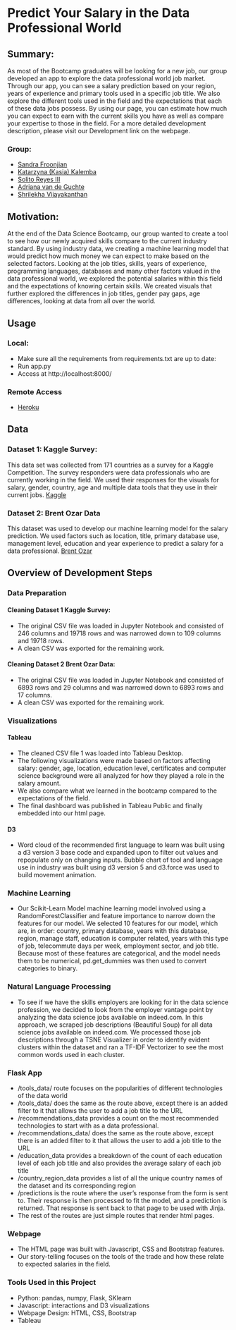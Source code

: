 # Predict Your Salary in the Data Professional World 

## Summary: 
As most of the Bootcamp graduates will be looking for a new job, our group developed an app to explore the data professional world job market. Through our app, you can see a salary prediction based on your region, years of experience and primary tools used in a specific job title. We also explore the different tools used in the field and the expectations that each of these data jobs possess. By using our page, you can estimate how much you can expect to earn with the current skills you have as well as compare your expertise to those in the field. For a more detailed development description, please visit our Development link on the webpage. 

### Group: 
* [Sandra Froonjian](https://www.linkedin.com/in/sandrafroonjian/) 
* [Katarzyna (Kasia) Kalemba](https://www.linkedin.com/in/katarzynakalemba/)
* [Solito Reyes III](https://www.linkedin.com/in/solitoreyesiii/) 
* [Adriana van de Guchte](https://www.linkedin.com/in/adriana-van-de-guchte-6096791a3/) 
* [Shrilekha Vijayakanthan](https://www.linkedin.com/in/shrilekha-vijayakanthan-1986601b/) 

## Motivation: 
At the end of the Data Science Bootcamp, our group wanted to create a tool to see how our newly acquired skills compare to the current industry standard. By using industry data, we creating a machine learning model that would predict how much money we can expect to make based on the selected factors. Looking at the job titles, skills, years of experience, programming languages, databases and many other factors valued in the data professional world, we explored the potential salaries within this field and the expectations of knowing certain skills. We created visuals that further explored the differences in job titles, gender pay gaps, age differences, looking at data from all over the world. 

## Usage 
### Local: 
* Make sure all the requirements from requirements.txt are up to date:
* Run app.py 
* Access at http://localhost:8000/

### Remote Access
* [Heroku](https://predictyoursalaryy.herokuapp.com/)

## Data 
### Dataset 1: Kaggle Survey: 
This data set was collected from 171 countries as a survey for a Kaggle Competition. The survey responders were data professionals who are currently working in the field. We used their responses for the visuals for salary, gender, country, age and multiple data tools that they use in their current jobs. 
[Kaggle](https://www.kaggle.com/c/kaggle-survey-2019)

### Dataset 2: Brent Ozar Data
This dataset was used to develop our machine learning model for the salary prediction. We used factors such as location, title, primary database use, management level, education and year experience to predict a salary for a data professional. 
[Brent Ozar](https://www.brentozar.com/archive/2019/01/the-2019-data-professional-salary-survey-results/)


## Overview of Development Steps 
### Data Preparation
#### Cleaning Dataset 1 Kaggle Survey: 
* The original CSV file was loaded in Jupyter Notebook and consisted of 246 columns and 19718 rows and was narrowed down to 109 columns and 19718 rows. 
* A clean CSV was exported for the remaining work. 


#### Cleaning Dataset 2 Brent Ozar Data: 
* The original CSV file was loaded in Jupyter Notebook and consisted of 6893 rows and 29 columns and was narrowed down to 6893 rows and 17 columns. 
* A clean CSV was exported for the remaining work. 

### Visualizations 
#### Tableau 
* The cleaned CSV file 1 was loaded into Tableau Desktop. 
* The following visualizations were made based on factors affecting salary: gender, age, location, education level, certificates and computer science background were all analyzed for how they played a role in the salary amount. 
* We also compare what we learned in the bootcamp compared to the expectations of the field. 
* The final dashboard was published in Tableau Public and finally embedded into our html page.

#### D3 
* Word cloud of the recommended first language to learn was built using a d3 version 3 base code and expanded upon to filter out values and repopulate only on changing inputs. Bubble chart of tool and language use in industry was built using d3 version 5 and d3.force was used to build movement animation.

### Machine Learning 
* Our Scikit-Learn Model machine learning model involved using a RandomForestClassifier and feature importance to narrow down the features for our model. We selected 10 features for our model, which are, in order: country, primary database, years with this database, region, manage staff, education is computer related, years with this type of job, telecommute days per week, employment sector, and job title. Because most of these features are categorical, and the model needs them to be numerical, pd.get_dummies was then used to convert categories to binary.


### Natural Language Processing 
* To see if we have the skills employers are looking for in the data science profession, we decided to look from the employer vantage point by analyzing the data science jobs available on indeed.com. In this approach, we scraped job descriptions (Beautiful Soup) for all data science jobs available on indeed.com. We processed those job descriptions through a TSNE Visualizer in order to identify evident clusters within the dataset and ran a TF-IDF Vectorizer to see the most common words used in each cluster.

### Flask App 
* /tools_data/ route focuses on the popularities of different technologies of the data world
* /tools_data/ does the same as the route above, except there is an added filter to it that allows the user to add a job title to the URL
* /recommendations_data provides a count on the most recommended technologies to start with as a data professional.
* /recommendations_data/ does the same as the route above, except there is an added filter to it that allows the user to add a job title to the URL
* /education_data provides a breakdown of the count of each education level of each job title and also provides the average salary of each job title
* /country_region_data provides a list of all the unique country names of the dataset and its corresponding region
* /predictions is the route where the user’s response from the form is sent to. Their response is then processed to fit the model, and a prediction is returned. That response is sent back to that page to be used with Jinja.
* The rest of the routes are just simple routes that render html pages.
 
### Webpage 
* The HTML page was built with Javascript, CSS and Bootstrap features. 
* Our story-telling focuses on the tools of the trade and how these relate to expected salaries in the field. 

### Tools Used in this Project 
* Python: pandas, numpy, Flask, SKlearn 
* Javascript: interactions and D3 visualizations 
* Webpage Design: HTML, CSS, Bootstrap 
* Tableau 








